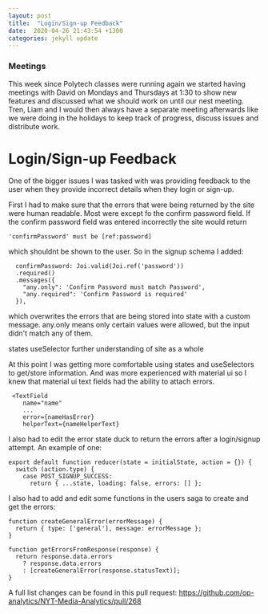 ```yaml
---
layout: post
title:  "Login/Sign-up Feedback"
date:  2020-04-26 21:43:54 +1300
categories: jekyll update
---
```


### Meetings

This week since Polytech classes were running again we started having meetings with David on Mondays and Thursdays at 1:30 to show new features and discussed what we should work on until our nest meeting. Tren, Liam and I would then always have a separate meeting afterwards like we were doing in the holidays to keep track of progress, discuss issues and distribute work.

# Login/Sign-up Feedback


One of the bigger issues I was tasked with was providing feedback to the user when they provide incorrect details when they login or sign-up.

First I had to make sure that the errors that were being returned by the site were human readable. Most were except fo the confirm password field. If the confirm password field was entered incorrectly the site would return
```
'confirmPassword' must be [ref:password]
```
which shouldnt be shown to the user. So in the signup schema I added:
```
  confirmPassword: Joi.valid(Joi.ref('password'))
  .required()
  .messages({
    "any.only": 'Confirm Password must match Password',
    "any.required": 'Confirm Password is required'
  }),
```
which overwrites the errors that are being stored into state with a custom message. any.only means only certain values were allowed, but the input didn't match any of them.

states
useSelector
further understanding of site as a whole

At this point I was getting more comfortable using states and useSelectors to get/store information. And was more experienced with material ui so I knew that material ui text fields had the ability to attach errors.
```
 <TextField
    name="name"
    ...
    error={nameHasError}
    helperText={nameHelperText}
```

I also had to edit the error state duck to return the errors after a login/signup attempt. An example of one:
```
export default function reducer(state = initialState, action = {}) {
  switch (action.type) {
    case POST_SIGNUP_SUCCESS:
      return { ...state, loading: false, errors: [] };
```

I also had to add and edit some functions in the users saga to create and get the errors:
```
function createGeneralError(errorMessage) {
  return { type: ['general'], message: errorMessage };
}

function getErrorsFromResponse(response) {
  return response.data.errors
    ? response.data.errors
    : [createGeneralError(response.statusText)];
}
```
A full list changes can be found in this pull request: 
https://github.com/op-analytics/NYT-Media-Analytics/pull/268
